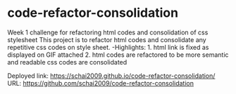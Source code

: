 # code-refactor-consolidation
Week 1 challenge for refactoring html codes and consolidation of css stylesheet
This project is to refactor html codes and consolidate any repetitive css codes on style sheet. 
-Highlights:
    1. html link is fixed as displayed on GIF attached
    2. html codes are refactored to be more semantic and readable
    css codes are consolidated

Deployed link: https://schai2009.github.io/code-refactor-consolidation/
URL: https://github.com/schai2009/code-refactor-consolidation